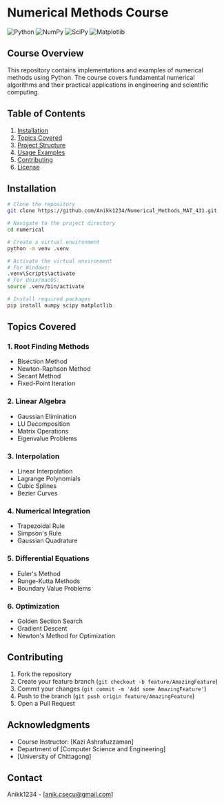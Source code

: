 # Numerical Methods Course

![Python](https://img.shields.io/badge/Python-3.9%2B-blue)
![NumPy](https://img.shields.io/badge/NumPy-Latest-green)
![SciPy](https://img.shields.io/badge/SciPy-Latest-green)
![Matplotlib](https://img.shields.io/badge/Matplotlib-Latest-orange)

## Course Overview

This repository contains implementations and examples of numerical methods using Python. The course covers fundamental numerical algorithms and their practical applications in engineering and scientific computing.

## Table of Contents

1. [Installation](#installation)
2. [Topics Covered](#topics-covered)
3. [Project Structure](#project-structure)
4. [Usage Examples](#usage-examples)
5. [Contributing](#contributing)
6. [License](#license)

## Installation

```bash
# Clone the repository
git clone https://github.com/Anikk1234/Numerical_Methods_MAT_431.git

# Navigate to the project directory
cd numerical

# Create a virtual environment
python -m venv .venv

# Activate the virtual environment
# For Windows:
.venv\Scripts\activate
# For Unix/macOS:
source .venv/bin/activate

# Install required packages
pip install numpy scipy matplotlib
```

## Topics Covered

### 1. Root Finding Methods
- Bisection Method
- Newton-Raphson Method
- Secant Method
- Fixed-Point Iteration

### 2. Linear Algebra
- Gaussian Elimination
- LU Decomposition
- Matrix Operations
- Eigenvalue Problems

### 3. Interpolation
- Linear Interpolation
- Lagrange Polynomials
- Cubic Splines
- Bezier Curves

### 4. Numerical Integration
- Trapezoidal Rule
- Simpson's Rule
- Gaussian Quadrature

### 5. Differential Equations
- Euler's Method
- Runge-Kutta Methods
- Boundary Value Problems

### 6. Optimization
- Golden Section Search
- Gradient Descent
- Newton's Method for Optimization




## Contributing

1. Fork the repository
2. Create your feature branch (`git checkout -b feature/AmazingFeature`)
3. Commit your changes (`git commit -m 'Add some AmazingFeature'`)
4. Push to the branch (`git push origin feature/AmazingFeature`)
5. Open a Pull Request


## Acknowledgments

- Course Instructor: [Kazi Ashrafuzzaman]
- Department of [Computer Science and Engineering]
- [University of Chittagong]

## Contact

Anikk1234 - [anik.csecu@gmail.com]
